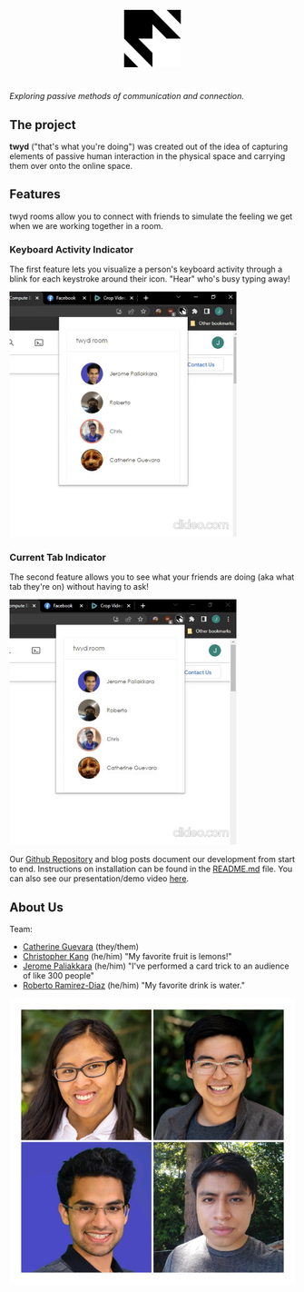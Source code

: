 <div style="text-align: center;"><img style="width: 20%; padding: 5%;" src="https://github.com/UWSocialComputing/Left-On-Read/blob/main/images/twydlogo.png?raw=true" alt="chrome extension"/></div>

*Exploring passive methods of communication and connection.* 

## The project

**twyd** ("that's what you're doing") was created out of the idea of capturing elements of passive human interaction in the physical space and carrying them over onto the online space.

## Features
twyd rooms allow you to connect with friends to simulate the feeling we get when we are working together in a room. 
### Keyboard Activity Indicator
The first feature lets you visualize a person's keyboard activity through a blink for each keystroke around their icon. "Hear" who's busy typing away!

<img width="400" 
     height="auto" src="https://raw.githubusercontent.com/UWSocialComputing/Left-On-Read/main/images/keyboard_activity.gif" alt="chrome extension typing animation"/>



### Current Tab Indicator
The second feature allows you to see what your friends are doing (aka what tab they're on) without having to ask!

<img width="400" 
     height="auto" src="https://raw.githubusercontent.com/UWSocialComputing/Left-On-Read/main/images/current_tab.gif" alt="chrome extension"/>

Our [Github Repository](https://github.com/UWSocialComputing/Left-On-Read-Project) and blog posts document our development from start to end. Instructions on installation can be found in the [README.md](https://github.com/UWSocialComputing/Left-On-Read-Project#readme) file. You can also see our presentation/demo video [here](https://drive.google.com/file/d/1NmX_dSBcBo-rtpyjqd9ABfWWTY9C7fCz/view?usp=sharing).
<br>

## About Us
Team:
- [Catherine Guevara](mailto:cgueva@cs.washington.edu) (they/them)
- [Christopher Kang](mailto:ck32@uw.edu) (he/him)
"My favorite fruit is lemons!"
- [Jerome Paliakkara](mailto:jeromp@cs.washington.edu) (he/him)
"I've performed a card trick to an audience of like 300 people"
- [Roberto Ramirez-Diaz](mailto:rbrd@cs.washington.edu) (he/him) 
"My favorite drink is water."

![Profile Collage](./images/collage.png "Collage picture")


<!-- ![Catherine's profile pic](./images/profile_cg.png "Catherine's picture")
![Chris' profile pic](./images/profile_ck.jpg "Chris's picture")
![Jerome's profile pic](./images/profile_jp.png "Jerome's picture")
![Catherine's profile pic](./images/profile_cg.png "Catherine's picture") -->

